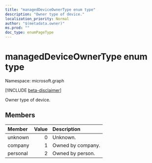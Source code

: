```yaml
---
title: "managedDeviceOwnerType enum type"
description: "Owner type of device."
localization_priority: Normal
author: "$(metadata.owner)"
ms.prod: ""
doc_type: enumPageType
---
```


# managedDeviceOwnerType enum type

Namespace: microsoft.graph

[!INCLUDE [beta-disclaimer](../../includes/beta-disclaimer.md)]

Owner type of device.

## Members

| Member   | Value | Description       |
| :------- | ----: | :---------------- |
| unknown  | 0     | Unknown.          |
| company  | 1     | Owned by company. |
| personal | 2     | Owned by person.  |
